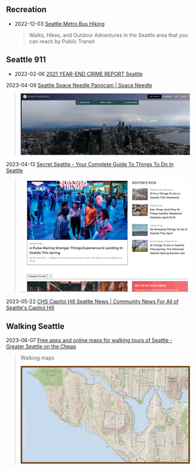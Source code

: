 ## Recreation

- 2022-12-03 [Seattle Metro Bus Hiking](https://sites.google.com/site/seattlemetrobushiking/main-page)
  > Walks, Hikes, and Outdoor Adventures in the Seattle area that you can reach by Public Transit

## Seattle 911

- 2022-02-06 [2021 YEAR-END CRIME REPORT Seattle](http://www.seattle.gov/Documents/Departments/Police/Reports/2021_SPD_CRIME_REPORT_FINAL.pdf)



2023-04-09 [Seattle Space Needle Panocam | Space Needle](https://www.spaceneedle.com/webcam)

> ![image-20230413180419206](./seattle.assets/image-20230413180419206.png)

2023-04-13 [Secret Seattle - Your Complete Guide To Things To Do In Seattle](https://secretseattle.co/)

> ![image-20230413184523091](./seattle.assets/image-20230413184523091.png)



2023-05-22 [CHS Capitol Hill Seattle News | Community News For All of Seattle's Capitol Hill](https://www.capitolhillseattle.com/)



## Walking Seattle

2023-06-07 [Free apps and online maps for walking tours of Seattle - Greater Seattle on the Cheap](https://www.greaterseattleonthecheap.com/free-walking-tours-seattle/)

> Walking maps
>
> ![image-20230608154822952](./seattle.assets/image-20230608154822952.png)

